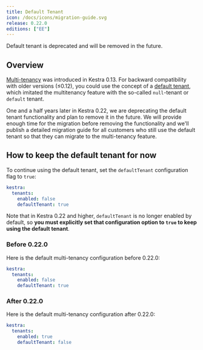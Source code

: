 ```yaml
---
title: Default Tenant
icon: /docs/icons/migration-guide.svg
release: 0.22.0
editions: ["EE"]
---
```


Default tenant is deprecated and will be removed in the future.

## Overview

[Multi-tenancy](../../06.enterprise/02.governance/tenants.md) was introduced in Kestra 0.13. For backward compatibility with older versions (≤0.12), you could use the concept of a [default tenant](../../06.enterprise/02.governance/tenants.md#default-tenant), which imitated the multitenancy feature with the so-called `null`-tenant or `default` tenant.

One and a half years later in Kestra 0.22, we are deprecating the default tenant functionality and plan to remove it in the future. We will provide enough time for the migration before removing the functionality and we'll publish a detailed migration guide for all customers who still use the default tenant so that they can migrate to the multi-tenancy feature.

## How to keep the default tenant for now

To continue using the default tenant, set the `defaultTenant` configuration flag to `true`:

```yaml
kestra:
  tenants:
    enabled: false
    defaultTenant: true
```

Note that in Kestra 0.22 and higher, `defaultTenant` is no longer enabled by default, so **you must explicitly set that configuration option to `true` to keep using the default tenant**.


### Before 0.22.0

Here is the default multi-tenancy configuration before 0.22.0:

```yaml
kestra:
  tenants:
    enabled: false
    defaultTenant: true
```

### After 0.22.0

Here is the default multi-tenancy configuration after 0.22.0:

```yaml
kestra:
  tenants:
    enabled: true
    defaultTenant: false
```